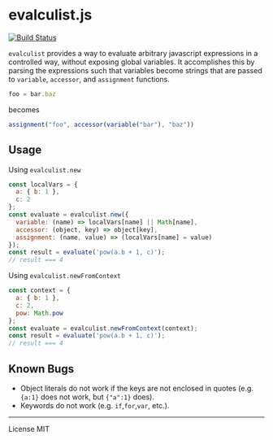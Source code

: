 evalculist.js
=============

[![Build Status](https://travis-ci.org/calculist/evalculist.svg?branch=master)](https://travis-ci.org/calculist/evalculist)

`evalculist` provides a way to evaluate arbitrary javascript expressions in a controlled way, without exposing global variables. It accomplishes this by parsing the expressions such that variables become strings that are passed to `variable`, `accessor`, and `assignment` functions.
```js
foo = bar.baz
```
becomes
```js
assignment("foo", accessor(variable("bar"), "baz"))
```

Usage
-----

Using `evalculist.new`

```js
const localVars = {
  a: { b: 1 },
  c: 2
};
const evaluate = evalculist.new({
  variable: (name) => localVars[name] || Math[name],
  accessor: (object, key) => object[key],
  assignment: (name, value) => (localVars[name] = value)
});
const result = evaluate('pow(a.b + 1, c)');
// result === 4
```

Using `evalculist.newFromContext`

```js
const context = {
  a: { b: 1 },
  c: 2,
  pow: Math.pow
};
const evaluate = evalculist.newFromContext(context);
const result = evaluate('pow(a.b + 1, c)');
// result === 4
```

Known Bugs
----------

- Object literals do not work if the keys are not enclosed in quotes (e.g. `{a:1}` does not work, but `{"a":1}` does).
- Keywords do not work (e.g. `if`,`for`,`var`, etc.).

---

License MIT
